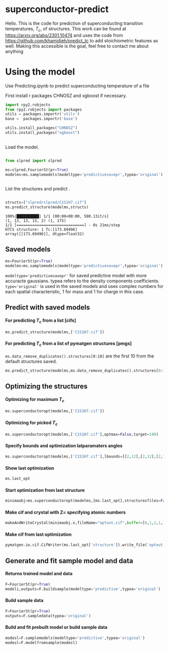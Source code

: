 # superconductor-predict
Hello. This is the code for prediction of superconducting transition temperatures, $T_c$, of structures. This work can be found at https://arxiv.org/abs/2301.10474 and uses the code from https://github.com/khamidieh/predict_tc to add stoichiometric features as well.
Making this accessible is the goal, feel free to contact me about anything  

# Using the model
Use Predicting.ipynb to predict superconducting temperature of a file


First install r packages CHNOSZ and xgboost if necessary.

```python
import rpy2.robjects
from rpy2.robjects import packages
utils = packages.importr('utils')
base =  packages.importr('base')

utils.install_packages("CHNOSZ")
utils.install_packages("xgboost")
     
```

Load the model.

```python

from slpred import slpred

ms=slpred.FourierSt(pr=True)
modelms=ms.samplemodels(modeltype='predictivesavepr',typea='original')
     
```

List the structures and predict 
.

```python

structs=["slpred/slpred/C1S1H7.cif"]
ms.predict_structure(modelms,structs)
```     

```100%|██████████| 1/1 [00:00<00:00, 21.03it/s]
100%|██████████| 1/1 [00:00<00:00, 580.13it/s]
(1, 13, 13, 13, 2) (1, 175)
1/1 [==============================] - 0s 21ms/step
H7CS structure: 1 Tc:[173.69496]
array([[173.69496]], dtype=float32)
```



## Saved models

```python
ms=FourierSt(pr=True)
modelms=ms.samplemodels(modeltype='predictivesavepr',typea='original')

```

``modeltype='predictivesavepr'`` for saved predictive model with more accuracte gaussians. 
typea refers to the density components coefficients. 
``type='original'`` is used in the saved models and uses complex numbers for each spatial characteristic,
1 for mass and 1 for charge in this case.


## Predict with saved models 

#### For predicting $T_c$ from a list [cifs] 

```python
ms.predict_structure(modelms,['C1S1H7.cif'])

```

#### For predicting $T_c$ from a list of pymatgen structures [pmgs] 

``ms.data_remove_duplicates().structures[0:10]`` are the first 10 from the default structures saved.

```python
ms.predict_structure(modelms,ms.data_remove_duplicates().structures[0:10],structureFiles=False)

```

## Optimizing the structures

#### Optimizing for maximum $T_c$

```python
ms.superconductoropt(modelms,['C1S1H7.cif'])

```

#### Optimizing for picked $T_c$

```python
ms.superconductoropt(modelms,['C1S1H7.cif'],optmax=False,target=180)

```

#### Specify bounds and optimization latparamaters angles


```python
ms.superconductoropt(modelms,['C1S1H7.cif'],lbounds=[[2,12],[2,12],[2,12],[60,120],[60,120],[60,120]],option={'method':'nelder-mead','tol':0.1,'options':{'maxfev':3000}})

```

#### Show last optimization
```python
ms.last_opt

```

#### Start optimization from last structure

```python
minimaobj=ms.superconductoropt(modelms,[ms.last_opt],structuresfiles=False)

```

#### Make cif and crystal with Z= specifying atomic numbers 

```python
makeAndWriteCrystal(minimaobj.x,fileName="optout.cif",buffer=[6,1,1,1,1,1,1,1,16])

```

#### Make cif from last optimization

```python
pymatgen.io.cif.CifWriter(ms.last_opt['structure']).write_file('optout.cif')

```

## Generate and fit sample model and data

#### Returns trained model and data
```python
F=FourierSt(pr=True)
modeli,outputs=F.buildsample(modeltype='predictive',typea='original')
```

#### Build sample data

```python
F=FourierSt(pr=True)
outputs=F.sampledata(typea='original')
```

#### Build and fit prebuilt model or build sample data 

```python
modesl=F.samplemodels(modeltype='predictive',typea='original')
modesl=F.modelfromsample(modesl)
```
